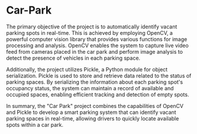 # Car-Park
The primary objective of the project is to automatically identify vacant parking spots in real-time. This is achieved by employing OpenCV, a powerful computer vision library that provides various functions for image processing and analysis. OpenCV enables the system to capture live video feed from cameras placed in the car park and perform image analysis to detect the presence of vehicles in each parking space.

Additionally, the project utilizes Pickle, a Python module for object serialization. Pickle is used to store and retrieve data related to the status of parking spaces. By serializing the information about each parking spot's occupancy status, the system can maintain a record of available and occupied spaces, enabling efficient tracking and detection of empty spots.

In summary, the "Car Park" project combines the capabilities of OpenCV and Pickle to develop a smart parking system that can identify vacant parking spaces in real-time, allowing drivers to quickly locate available spots within a car park.





